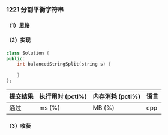 ### 1221 分割平衡字符串

#### （1）思路

#### （2）实现

```cpp
class Solution {
public:
    int balancedStringSplit(string s) {

    }
};
```

| 提交结果 | 执行用时 (pctl%) | 内存消耗 (pctl%) | 语言 |
|:---------|:-----------------|:-----------------|:-----|
| 通过     |  ms (%)   |  MB (%)  | cpp  |

#### （3）收获
